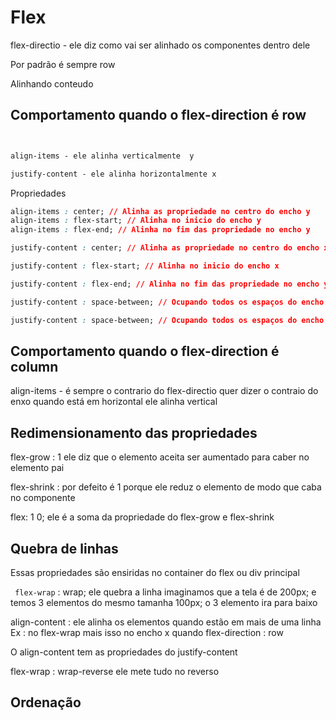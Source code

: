 # Flex 

flex-directio - ele diz como vai ser alinhado os componentes dentro dele 

Por padrão é sempre row 

Alinhando conteudo 

## Comportamento quando o flex-direction é row 
```css


align-items - ele alinha verticalmente  y

justify-content - ele alinha horizontalmente x 
```
Propriedades 

```css
align-items : center; // Alinha as propriedade no centro do encho y
align-items : flex-start; // Alinha no inicio do encho y
align-items : flex-end; // Alinha no fim das propriedade no encho y

justify-content : center; // Alinha as propriedade no centro do encho x

justify-content : flex-start; // Alinha no inicio do encho x

justify-content : flex-end; // Alinha no fim das propriedade no encho y

justify-content : space-between; // Ocupando todos os espaços do encho x em espaços iguais não coloca espaço no inicio nem no fim 

justify-content : space-between; // Ocupando todos os espaços do encho x em espaços iguais metendo espaço no fim 

```

## Comportamento quando o flex-direction é column 

 align-items - é sempre o contrario do flex-directio quer dizer o contraio do enxo quando está em horizontal ele alinha vertical 


 ## Redimensionamento das propriedades 

flex-grow : 1 ele diz que o elemento aceita ser aumentado para caber no elemento pai 

flex-shrink : por defeito é 1 porque ele reduz o elemento de modo que caba no componente 

flex: 1 0; ele é a soma da propriedade do flex-grow e flex-shrink 

## Quebra de linhas 
 
 Essas propriedades são ensiridas no container do flex ou div principal 

` flex-wrap` : wrap; ele quebra a linha imaginamos que a tela é de 200px; e temos 3 elementos do mesmo tamanha 100px; o 3 elemento ira para baixo 

 align-content : ele alinha os elementos quando estão em mais de uma linha Ex : no flex-wrap mais isso no encho x quando flex-direction : row    

O align-content tem as propriedades do justify-content 

flex-wrap : wrap-reverse ele mete tudo no reverso 

## Ordenação 

